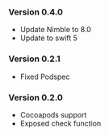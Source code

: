 ### Version 0.4.0
- Update Nimble to 8.0
- Update to swift 5

### Version 0.2.1
- Fixed Podspec

### Version 0.2.0
- Cocoapods support
- Exposed check function
